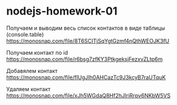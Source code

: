# nodejs-homework-01

Получаем и выводим весь список контактов в виде таблицы (console.table)
https://monosnap.com/file/8T6SCITjSqYgtGzmf4nQthWEOJK3fU

Получаем контакт по id
https://monosnap.com/file/r6bsg7zfKY3PtkgeksjFezxvZLtp6m

Добавялем контакт
https://monosnap.com/file/fIUgJIh0AHCazTc9J3kcyB7raUTquK

Удаляем контакт
https://monosnap.com/file/xJh5WGdaQ8Hf2hJIriRrpv6NKbW5VS
